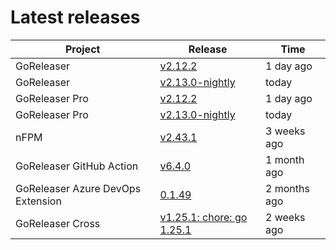 # Latest releases

| Project                           | Release                                                                                         | Time        |
| --------------------------------- | ----------------------------------------------------------------------------------------------- | ----------- |
| GoReleaser | [v2.12.2](https://github.com/goreleaser/goreleaser/releases/tag/v2.12.2) | 1 day ago |
| GoReleaser | [v2.13.0-nightly](https://github.com/goreleaser/goreleaser/releases/tag/nightly) | today |
| GoReleaser Pro | [v2.12.2](https://github.com/goreleaser/goreleaser-pro/releases/tag/v2.12.2) | 1 day ago |
| GoReleaser Pro | [v2.13.0-nightly](https://github.com/goreleaser/goreleaser-pro/releases/tag/nightly) | today |
| nFPM | [v2.43.1](https://github.com/goreleaser/nfpm/releases/tag/v2.43.1) | 3 weeks ago |
| GoReleaser GitHub Action | [v6.4.0](https://github.com/goreleaser/goreleaser-action/releases/tag/v6.4.0) | 1 month ago |
| GoReleaser Azure DevOps Extension | [0.1.49](https://github.com/goreleaser/goreleaser-azure-devops-extension/releases/tag/0.1.49) | 2 months ago |
| GoReleaser Cross | [v1.25.1: chore: go 1.25.1](https://github.com/goreleaser/goreleaser-cross/releases/tag/v1.25.1) | 2 weeks ago |
